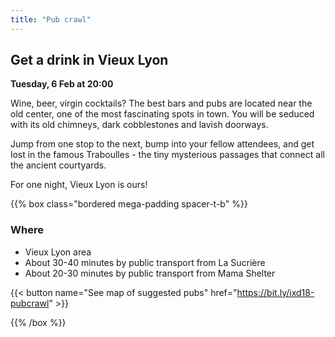 ```yaml
---
title: "Pub crawl"
---
```

## Get a drink in Vieux Lyon
**Tuesday, 6 Feb at 20:00**

Wine, beer, virgin cocktails? The best bars and pubs are located near the old center, one of the most fascinating spots in town. You will be seduced with its old chimneys, dark cobblestones and lavish doorways.

Jump from one stop to the next, bump into your fellow attendees, and get lost in the famous Traboulles - the tiny mysterious passages that connect all the ancient courtyards.

For one night, Vieux Lyon is ours!

{{% box class="bordered mega-padding spacer-t-b" %}}

### Where
* Vieux Lyon area
* About 30-40 minutes by public transport from La Sucrière
* About 20-30 minutes by public transport from Mama Shelter

{{< button name="See map of suggested pubs" href="https://bit.ly/ixd18-pubcrawl" >}}

{{% /box %}}
